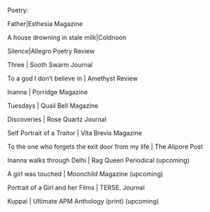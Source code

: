 Poetry:

Father|Esthesia Magazine

A house drowning in stale milk|Coldnoon

Silence|Allegro Poetry Review

Three | Sooth Swarm Journal

To a god I don’t believe in | Amethyst Review

Inanna | Porridge Magazine

Tuesdays | Quail Bell Magazine

Discoveries | Rose Quartz Journal

Self Portrait of a Traitor | Vita Brevis Magazine

To the one who forgets the exit door from my life | The Alipore Post

Inanna walks through Delhi | Rag Queen Periodical (upcoming)

A girl was touched | Moonchild Magazine (upcoming)

Portrait of a Girl and her Films | TERSE. Journal

Kuppai | Ultimate APM Anthology (print)  (upcoming) 
